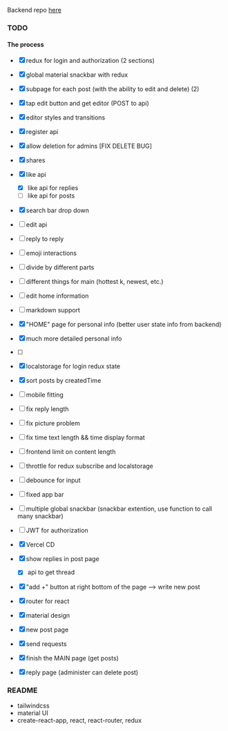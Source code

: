 

Backend repo [here](https://github.com/Ahacad/db-pj-backend)

### TODO

#### The process
- [x] redux for login and authorization (2 sections)
- [x] global material snackbar with redux
- [x] subpage for each post (with the ability to edit and delete) (2)
- [x] tap edit button and get editor (POST to api)
- [x] editor styles and transitions
- [x] register api
- [x] allow deletion for admins [FIX DELETE BUG]
- [x] shares
- [x] like api
  - [x] like api for replies
  - [ ] like api for posts
- [x] search bar drop down
- [ ] edit api

- [ ] reply to reply
- [ ] emoji interactions
- [ ] divide by different parts
- [ ] different things for main (hottest k, newest, etc.)
- [ ] edit home information
- [ ] markdown support
- [x] "HOME" page for personal info (better user state info from backend)
- [x] much more detailed personal info
- [ ] 
- [x] localstorage for login redux state
- [x] sort posts by createdTime
- [ ] mobile fitting
- [ ] fix reply length
- [ ] fix picture problem
- [ ] fix time text length && time display format
- [ ] frontend limit on content length
- [ ] throttle for redux subscribe and localstorage
- [ ] debounce for input
- [ ] fixed app bar
- [ ] multiple global snackbar (snackbar extention, use function to call many snackbar)
- [ ] JWT for authorization


- [x] Vercel CD 
- [x] show replies in post page
  - [x] api to get thread 
- [x] "add +" button at right bottom of the page --> write new post
- [x] router for react
- [x] material design
- [x] new post page 
- [x] send requests
- [x] finish the MAIN page (get posts)
- [x] reply page (administer can delete post)



### README

- tailwindcss
- material UI
- create-react-app, react, react-router, redux
